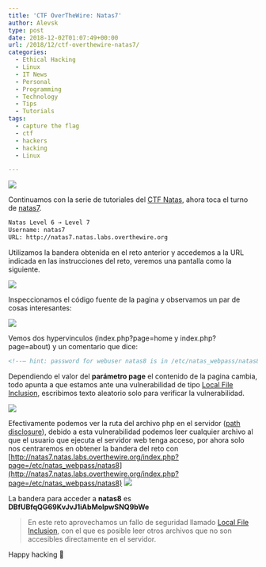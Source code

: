 ```yaml
---
title: 'CTF OverTheWire: Natas7'
author: Alevsk
type: post
date: 2018-12-02T01:07:49+00:00
url: /2018/12/ctf-overthewire-natas7/
categories:
  - Ethical Hacking
  - Linux
  - IT News
  - Personal
  - Programming
  - Technology
  - Tips
  - Tutorials
tags:
  - capture the flag
  - ctf
  - hackers
  - hacking
  - Linux

---
```

[![](/images/Screen-Shot-2018-05-29-at-1.57.38-AM-1200x596.png)](https://www.alevsk.com/2018/05/ctf-overthewire-natas1/screen-shot-2018-05-29-at-1-57-38-am/)

Continuamos con la serie de tutoriales del [CTF Natas](http://overthewire.org/wargames/natas/), ahora toca el turno de [natas7](http://overthewire.org/wargames/natas/natas7.html).

```bash
Natas Level 6 → Level 7  
Username: natas7  
URL: http://natas7.natas.labs.overthewire.org  
```

Utilizamos la bandera obtenida en el reto anterior y accedemos a la URL indicada en las instrucciones del reto, veremos una pantalla como la siguiente.

[![](/images/natas7_1.png)](https://www.alevsk.com/2018/12/ctf-overthewire-natas7/natas7_1/)

Inspeccionamos el código fuente de la pagina y observamos un par de cosas interesantes:

[![](/images/natas7_2.png)](https://www.alevsk.com/2018/12/ctf-overthewire-natas7/natas7_2/)

Vemos dos hypervinculos (index.php?page=home y index.php?page=about) y un comentario que dice:

```html
<!--– hint: password for webuser natas8 is in /etc/natas_webpass/natas8 –-->  
```

Dependiendo el valor del **parámetro page** el contenido de la pagina cambia, todo apunta a que estamos ante una vulnerabilidad de tipo [Local File Inclusion](https://en.wikipedia.org/wiki/File_inclusion_vulnerability#Local_File_Inclusion), escribimos texto aleatorio solo para verificar la vulnerabilidad.

[![](/images/natas7_3.png)](https://www.alevsk.com/2018/12/ctf-overthewire-natas7/natas7_3/)

Efectivamente podemos ver la ruta del archivo php en el servidor ([path disclosure](https://www.owasp.org/index.php/Full_Path_Disclosure)), debido a esta vulnerabilidad podemos leer cualquier archivo al que el usuario que ejecuta el servidor web tenga acceso, por ahora solo nos centraremos en obtener la bandera del reto con [http://natas7.natas.labs.overthewire.org/index.php?page=/etc/natas_webpass/natas8](http://natas7.natas.labs.overthewire.org/index.php?page=/etc/natas_webpass/natas8)
[![](/images/natas7_4.png)](https://www.alevsk.com/2018/12/ctf-overthewire-natas7/natas7_4/)

La bandera para acceder a **natas8** es **DBfUBfqQG69KvJvJ1iAbMoIpwSNQ9bWe**

> En este reto aprovechamos un fallo de seguridad llamado [Local File Inclusion](https://en.wikipedia.org/wiki/File_inclusion_vulnerability#Local_File_Inclusion), con el que es posible leer otros archivos que no son accesibles directamente en el servidor.

Happy hacking 🙂